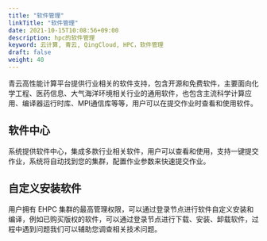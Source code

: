 ```yaml
---
title: "软件管理"
linkTitle: "软件管理"
date: 2021-10-15T10:08:56+09:00
description: hpc的软件管理
keyword: 云计算, 青云, QingCloud, HPC，软件管理
draft: false
weight: 40
---
```


青云高性能计算平台提供行业相关的软件支持，包含开源和免费软件，主要面向化学工程、医药信息、大气海洋环境相关行业的通用软件，也包含主流科学计算应用、编译器运行时库、MPI通信库等等，用户可以在提交作业时查看和使用软件。



## 软件中心

系统提供软件中心，集成多款行业相关软件，用户可以查看和使用，支持一键提交作业，系统将自动找到您的集群，配置作业参数来快速提交作业。



## 自定义安装软件

用户拥有 EHPC 集群的最高管理权限，可以通过登录节点进行软件自定义安装和编译，例如已购买版权的软件，可以通过登录节点进行下载、安装、卸载软件，过程中遇到问题我们可以辅助您调查相关技术问题。



